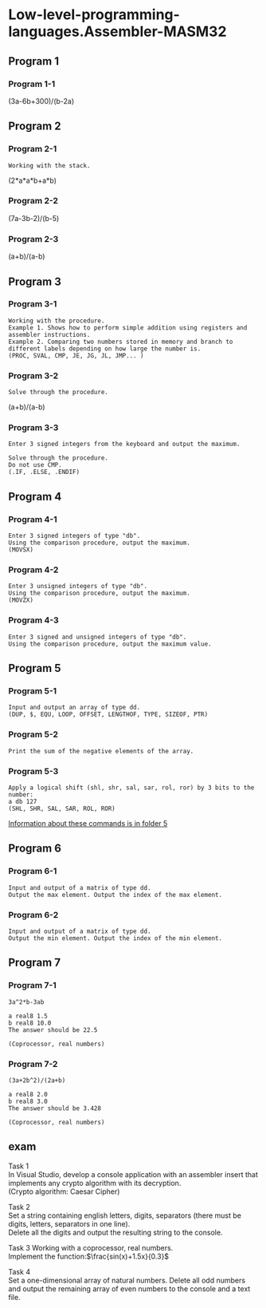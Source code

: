 # Low-level-programming-languages.Assembler-MASM32

## **Program 1**

### **Program 1-1**
(3a-6b+300)/(b-2a)   

## **Program 2**

### **Program 2-1**
```
Working with the stack.   
```   
(2\*a\*a\*b+a\*b)   
### **Program 2-2**
(7a-3b-2)/(b-5)   
### **Program 2-3**
(a+b)/(a-b)   

## **Program 3**

### **Program 3-1**
```
Working with the procedure.   
Example 1. Shows how to perform simple addition using registers and assembler instructions.   
Example 2. Comparing two numbers stored in memory and branch to different labels depending on how large the number is.
(PROC, SVAL, CMP, JE, JG, JL, JMP... )   
```   
### **Program 3-2**
```
Solve through the procedure.   
```   
(a+b)/(a-b)   
### **Program 3-3**
```
Enter 3 signed integers from the keyboard and output the maximum.   
   
Solve through the procedure.   
Do not use CMP.   
(.IF, .ELSE, .ENDIF)   
```   

## **Program 4**

### **Program 4-1**
```
Enter 3 signed integers of type "db".   
Using the comparison procedure, output the maximum.   
(MOVSX)   
```   
### **Program 4-2**
```
Enter 3 unsigned integers of type "db".   
Using the comparison procedure, output the maximum.   
(MOVZX)   
```   
### **Program 4-3**
```
Enter 3 signed and unsigned integers of type "db".   
Using the comparison procedure, output the maximum value.   
```   

## **Program 5**

### **Program 5-1**
```
Input and output an array of type dd.   
(DUP, $, EQU, LOOP, OFFSET, LENGTHOF, TYPE, SIZEOF, PTR)   
```   
### **Program 5-2**
```
Print the sum of the negative elements of the array.   
```   
### **Program 5-3**
```
Apply a logical shift (shl, shr, sal, sar, rol, ror) by 3 bits to the number:   
a db 127   
(SHL, SHR, SAL, SAR, ROL, ROR)   
```   
[Information about these commands is in folder 5](./5)   

## **Program 6**

### **Program 6-1**
```
Input and output of a matrix of type dd.   
Output the max element. Output the index of the max element.   
```   
### **Program 6-2**
```
Input and output of a matrix of type dd.   
Output the min element. Output the index of the min element.    
```   

## **Program 7**

### **Program 7-1**
```
3a^2*b-3ab

a real8 1.5   
b real8 10.0   
The answer should be 22.5

(Coprocessor, real numbers)
```   
### **Program 7-2**
```
(3a+2b^2)/(2a+b)

a real8 2.0   
b real8 3.0   
The answer should be 3.428

(Coprocessor, real numbers)
```   

## **exam**  
Task 1   
In Visual Studio, develop a console application with an assembler insert that implements any crypto algorithm with its decryption.   
(Crypto algorithm: Caesar Cipher)   

Task 2   
Set a string containing english letters, digits, separators (there must be digits, letters, separators in one line).   
Delete all the digits and output the resulting string to the console.   

Task 3
Working with a coprocessor, real numbers.   
Implement the function:$\frac{sin(x)+1.5x}{0.3}$   

Task 4   
Set a one-dimensional array of natural numbers. Delete all odd numbers and output the remaining array of even numbers to the console and a text file.
